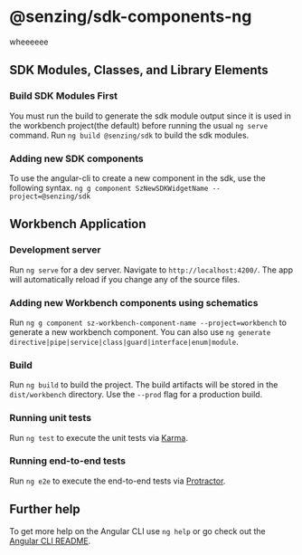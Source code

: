 # @senzing/sdk-components-ng
wheeeeee

## SDK Modules, Classes, and Library Elements

### Build SDK Modules First
You must run the build to generate the sdk module output since it is used in the workbench project(the default) before running the usual `ng serve` command.
Run `ng build @senzing/sdk` to build the sdk modules.

### Adding new SDK components
To use the angular-cli to create a new component in the sdk, use the following syntax.
`ng g component SzNewSDKWidgetName --project=@senzing/sdk`

## Workbench Application

### Development server
Run `ng serve` for a dev server. Navigate to `http://localhost:4200/`. The app will automatically reload if you change any of the source files.

### Adding new Workbench components using schematics
Run `ng g component sz-workbench-component-name --project=workbench` to generate a new workbench component. You can also use `ng generate directive|pipe|service|class|guard|interface|enum|module`.

### Build
Run `ng build` to build the project. The build artifacts will be stored in the `dist/workbench` directory. Use the `--prod` flag for a production build.

### Running unit tests

Run `ng test` to execute the unit tests via [Karma](https://karma-runner.github.io).

### Running end-to-end tests

Run `ng e2e` to execute the end-to-end tests via [Protractor](http://www.protractortest.org/).

## Further help

To get more help on the Angular CLI use `ng help` or go check out the [Angular CLI README](https://github.com/angular/angular-cli/blob/master/README.md).
